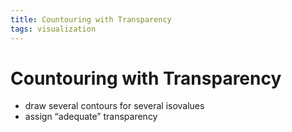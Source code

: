 ```yaml
---
title: Countouring with Transparency
tags: visualization
---
```


# Countouring with Transparency
- draw several contours for several isovalues
- assign “adequate” transparency
































































